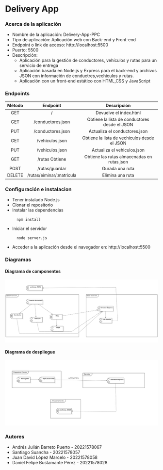 # Delivery App
### Acerca de la aplicación
- Nombre de la aplicación: Delivery-App-PPC
- Tipo de aplicación: Aplicación web con Back-end y Front-end
- Endpoint o link de acceso: http://localhost:5500
- Puerto: 5500
- Descripción:
  -	Aplicación para la gestión de conductores, vehículos y rutas para un servicio de entrega
  -	Aplicación basada en Node.js y Express para el back-end y archivos JSON con información de conductres,vechiculos y rutas.
  -	Aplicación con un front-end estático con HTML,CSS y JavaScript 

### Endpoints

|Método	        |Endpoint	        |Descripción    |
|:-------------:|:---------------:|:-------------:|
|GET	          |/	                        |Devuelve el index.html|
|GET	          |/conductores.json          |Obtiene la lista de conductores desde el JSON|
|PUT	          |/conductores.json          |Actualiza el conductores.json|
|GET	          |/vehiculos.json	          |Obtiene la lista de vechiculos desde el JSON|
|PUT	          |/vehiculos.json	          |Actualiza el vehiculos.json|
|GET	          |/rutas	Obtiene             |Obtiene las rutas almacenadas en rutas.json|
|POST	          |/rutas/guardar	            |Gurada una ruta|
|DELETE         |/rutas/eiminar/:matricula	|Elimina una ruta|

### Configuración e instalacion
- Tener instalado Node.js 
- Clonar el repositorio
- Instalar las dependencias
  ```
    npm install
  ```
- Iniciar el servidor
  ```
    node server.js
  ```
- Acceder a la aplicación desde el navegador en: http://localhost:5500


### Diagramas
#### Diagrama de componentes
![](https://github.com/dfbustamantep/Delivery-App-PPC/blob/main/Diagramas/Diagrama%20de%20componentes.png)
#### Diagrama de despliegue
![](https://github.com/dfbustamantep/Delivery-App-PPC/blob/main/Diagramas/Diagrama%20de%20despliegue.png)

### Autores
- Andrés Julián Barreto Puerto - 20221578067 
- Santiago Suancha - 20221578057 
- Juan David López Marcelo - 20221578058 
- Daniel Felipe Bustamante Pérez - 20221578028

